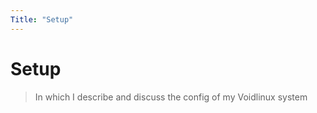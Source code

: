 ```yaml
---
Title: "Setup"
---
```


# Setup

> In which I describe and discuss the config of my Voidlinux system
